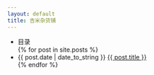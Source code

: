 ```yaml
---
layout: default
title: 吉米杂货铺
---
```



<ul class="bl-vernav vernav-level">
	<li>目录</li>
    {% for post in site.posts %}
      <li>{{ post.date | date_to_string }} <a href="{{ site.baseurl }}{{ post.url }}">{{ post.title }}</a></li>
    {% endfor %}
</ul>
